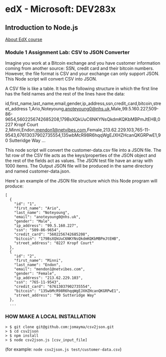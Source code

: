 # edX - Microsoft: DEV283x
## Introduction to Node.js
[About EdX course](https://courses.edx.org/courses/course-v1:Microsoft+DEV283x+2T2017/course/)


### Module 1 Assignment Lab: CSV to JSON Converter

Imagine you work at a Bitcoin exchange and you have customer information coming from another source: SSN, credit card and their bitcoin numbers. However, the file format is CSV and your exchange can only support JSON. This Node script will convert CSV into JSON.

A CSV file is like a table. It has the following structure in which the first line has the field names and the rest of the lines have the data:

id,first_name,last_name,email,gender,ip_address,ssn,credit_card,bitcoin,street_address
1,Ario,Noteyoung,anoteyoung0@nhs.uk,Male,99.5.160.227,509-86-9654,5602256742685208,179BsXQkUuC6NKYNsQkdmKQKbMBPmJtEHB,0227 Kropf Court
2,Minni,Endon,mendon1@netvibes.com,Female,213.62.229.103,765-11-9543,67613037902735554,135wbMcR98R6hqqWgEJXHZHcanQKGRPwE1,90 Sutteridge Way
...

This node script will convert the customer-data.csv file into a JSON file. The 1st row of the CSV file acts as the keys/properties of the JSON object and the rest of the fields act as values. The JSON test file have an array with 1000 items. The Output JSON file will be produced in the same directory and named customer-data.json.

Here's an example of the JSON file structure which this Node program will produce:
```
[
  {
    "id": "1",
    "first_name": "Ario",
    "last_name": "Noteyoung",
    "email": "anoteyoung0@nhs.uk",
    "gender": "Male",
    "ip_address": "99.5.160.227",
    "ssn": "509-86-9654",
    "credit_card": "5602256742685208",
    "bitcoin": "179BsXQkUuC6NKYNsQkdmKQKbMBPmJtEHB",
    "street_address": "0227 Kropf Court"
  },
  {
    "id": "2",
    "first_name": "Minni",
    "last_name": "Endon",
    "email": "mendon1@netvibes.com",
    "gender": "Female",
    "ip_address": "213.62.229.103",
    "ssn": "765-11-9543",
    "credit_card": "67613037902735554",
    "bitcoin": "135wbMcR98R6hqqWgEJXHZHcanQKGRPwE1",
    "street_address": "90 Sutteridge Way"
  },
  ...
  ```

### HOW MAKE A LOCAL INSTALLATION
```
> $ git clone git@github.com:jomayma/csv2json.git
> $ cd csv2json
> $ npm install
> $ node csv2json.js [csv_input_file]
```
(for example: `node csv2json.js test/customer-data.csv`)


